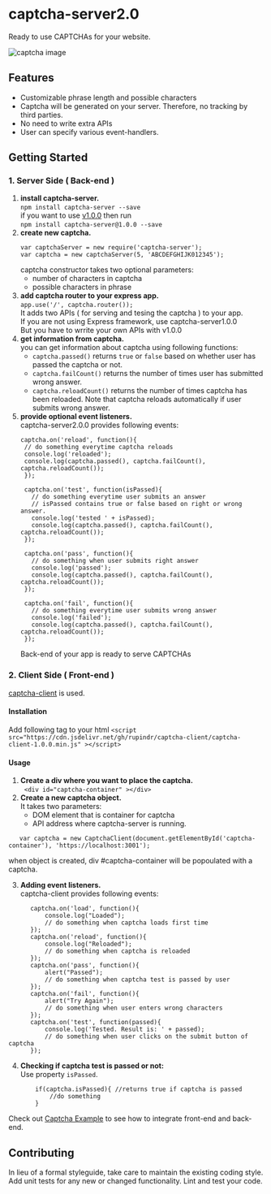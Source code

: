 captcha-server2.0  
==============
Ready to use CAPTCHAs for your website.  

![captcha image](https://rupindr.github.io/rupindr/images/captcha1.png "captcha generated  by captcha-server2.0")
## Features  
* Customizable phrase length and possible characters  
* Captcha will be generated on your server. Therefore, no tracking by third parties.  
* No need to write extra APIs  
* User can specify various event-handlers.  
## Getting Started
### 1. Server Side ( Back-end )
1. **install captcha-server.**  
`npm install captcha-server --save`  
if you want to use [v1.0.0](/docs/Readme1.0.0.md) then run  
`npm install captcha-server@1.0.0 --save`  
2. **create new captcha.**
    ``` 
    var captchaServer = new require('captcha-server');
    var captcha = new captchaServer(5, 'ABCDEFGHIJK012345');
    ```
    captcha constructor takes two optional parameters:
    * number of characters in captcha
    * possible characters in phrase
3. **add captcha router to your express app.**  
`app.use('/', captcha.router());`  
It adds two APIs ( for serving and tesing the captcha ) to your app.  
If you are not using Express framework, use captcha-server1.0.0  
But you have to wrrite your own APIs with v1.0.0  
4. **get information from captcha.**  
you can get information about captcha using following functions:  
    * `captcha.passed()` returns `true` or `false` based on whether user has passed the captcha or not.  
    * `captcha.failCount()` returns the number of times user has submitted wrong answer.  
    * `captcha.reloadCount()` returns the number of times captcha has been  reloaded. Note that captcha reloads automatically if user   submits wrong answer.  
5. **provide optional event listeners.**  
 captcha-server2.0.0 provides following events:  
   ```
   captcha.on('reload', function(){
    // do something everytime captcha reloads
    console.log('reloaded');
    console.log(captcha.passed(), captcha.failCount(), captcha.reloadCount());
    });

    captcha.on('test', function(isPassed){
      // do something everytime user submits an answer
      // isPassed contains true or false based on right or wrong answer.
      console.log('tested ' + isPassed);
      console.log(captcha.passed(), captcha.failCount(), captcha.reloadCount());
    });

    captcha.on('pass', function(){
      // do something when user submits right answer
      console.log('passed');
      console.log(captcha.passed(), captcha.failCount(), captcha.reloadCount());
    });

    captcha.on('fail', function(){
      // do something everytime user submits wrong answer
      console.log('failed');
      console.log(captcha.passed(), captcha.failCount(), captcha.reloadCount());
    });
   ```
   Back-end of your app is ready to serve CAPTCHAs
   
### 2. Client Side ( Front-end )
[captcha-client](https://github.com/rupindr/captcha-client) is used.
#### Installation
Add following tag to your html
  `<script src="https://cdn.jsdelivr.net/gh/rupindr/captcha-client/captcha-client-1.0.0.min.js" ></script>`
#### Usage
1. **Create a div where you want to place the captcha.**  
` <div id="captcha-container" ></div>`
2. **Create a new captcha object.**  
 It takes two parameters:
   * DOM element that is container for captcha
   * API address where captcha-server is running.
  ```
     var captcha = new CaptchaClient(document.getElementById('captcha-container'), 'https://localhost:3001');
  ```
  when object is created, div #captcha-container will be popoulated with a captcha.  

3. **Adding event listeners.**  
captcha-client provides following events:
  ```
        captcha.on('load', function(){
            console.log("Loaded");
            // do something when captcha loads first time
        });
        captcha.on('reload', function(){
            console.log("Reloaded");
            // do something when captcha is reloaded
        });
        captcha.on('pass', function(){
            alert("Passed");
            // do something when captcha test is passed by user
        });
        captcha.on('fail', function(){
            alert("Try Again");
            // do something when user enters wrong characters
        });
        captcha.on('test', function(passed){
            console.log('Tested. Result is: ' + passed);
            // do something when user clicks on the submit button of captcha
        });
   ```
    
 4. **Checking if captcha test is passed or not:**   
 Use property `isPassed`.  
    ```
        if(captcha.isPassed){ //returns true if captcha is passed
            //do something
        }
    ```
  
  Check out [Captcha Example](https://github.com/rupindr/captcha-example) to see how to integrate front-end and back-end.

## Contributing

In lieu of a formal styleguide, take care to maintain the existing coding style.
Add unit tests for any new or changed functionality. Lint and test your code.
